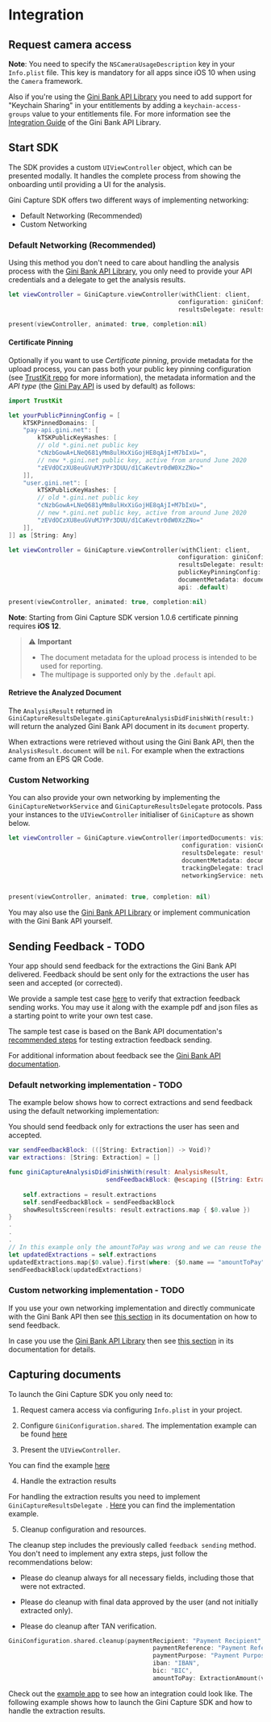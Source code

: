 Integration
===========

## Request camera access

**Note**: You need to specify the `NSCameraUsageDescription` key in your `Info.plist` file.
This key is mandatory for all apps since iOS 10 when using the `Camera` framework.

Also if you're using the [Gini Bank API Library](https://github.com/gini/bank-api-library-ios) you need to add support for "Keychain Sharing" in your entitlements by adding a `keychain-access-groups` value to your entitlements file. 
For more information see the [Integration Guide](https://developer.gini.net/gini-mobile-ios/GiniBankAPILibrary/getting-started.html) of the Gini Bank API Library.

## Start SDK

The SDK provides a custom `UIViewController` object, which can be presented modally. It handles the complete process from showing the onboarding until providing a UI for the analysis.

Gini Capture SDK offers two different ways of implementing networking:

* Default Networking (Recommended)
* Custom Networking

### Default Networking (Recommended)

Using this method you don't need to care about handling the analysis process with the [Gini Bank API Library](https://github.com/gini/bank-api-library-ios), you only need to provide your API credentials and a delegate to get the analysis results.

```swift
let viewController = GiniCapture.viewController(withClient: client,
                                               configuration: giniConfiguration,
                                               resultsDelegate: resultsDelegate)

present(viewController, animated: true, completion:nil)
```

#### Certificate Pinning

Optionally if you want to use _Certificate pinning_, provide metadata for the upload process, you can pass both your public key pinning configuration (see [TrustKit repo](https://github.com/datatheorem/TrustKit) for more information), the metadata information and the _API type_ (the [Gini Pay API](https://pay-api.gini.net/documentation/#gini-pay-api-documentation-v1-0) is used by default) as follows:

```swift
import TrustKit

let yourPublicPinningConfig = [
    kTSKPinnedDomains: [
    "pay-api.gini.net": [
        kTSKPublicKeyHashes: [
        // old *.gini.net public key
        "cNzbGowA+LNeQ681yMm8ulHxXiGojHE8qAjI+M7bIxU=",
        // new *.gini.net public key, active from around June 2020
        "zEVdOCzXU8euGVuMJYPr3DUU/d1CaKevtr0dW0XzZNo="
    ]],
    "user.gini.net": [
        kTSKPublicKeyHashes: [
        // old *.gini.net public key
        "cNzbGowA+LNeQ681yMm8ulHxXiGojHE8qAjI+M7bIxU=",
        // new *.gini.net public key, active from around June 2020
        "zEVdOCzXU8euGVuMJYPr3DUU/d1CaKevtr0dW0XzZNo="
    ]],
]] as [String: Any]

let viewController = GiniCapture.viewController(withClient: client,
                                               configuration: giniConfiguration,
                                               resultsDelegate: resultsDelegate,
                                               publicKeyPinningConfig: yourPublicPinningConfig,
                                               documentMetadata: documentMetadata,
                                               api: .default)

present(viewController, animated: true, completion:nil)
```
**Note**: Starting from Gini Capture SDK version 1.0.6 certificate pinning requires **iOS 12**.

> ⚠️  **Important**
> - The document metadata for the upload process is intended to be used for reporting.
> - The multipage is supported only by the `.default` api.

#### Retrieve the Analyzed Document

The `AnalysisResult` returned in `GiniCaptureResultsDelegate.giniCaptureAnalysisDidFinishWith(result:)` 
will return the analyzed Gini Bank API document in its `document` property.

When extractions were retrieved without using the Gini Bank API, then the `AnalysisResult.document` will be `nil`. For example when the extractions came from an EPS QR Code.

### Custom Networking

You can also provide your own networking by implementing the `GiniCaptureNetworkService` and `GiniCaptureResultsDelegate` protocols. Pass your instances to the `UIViewController` initialiser of `GiniCapture` as shown below.

```swift
let viewController = GiniCapture.viewController(importedDocuments: visionDocuments,
                                                configuration: visionConfiguration,
                                                resultsDelegate: resultsDelegate,
                                                documentMetadata: documentMetadata,
                                                trackingDelegate: trackingDelegate,
                                                networkingService: networkingService)


present(viewController, animated: true, completion: nil)
```

You may also use the [Gini Bank API Library](https://github.com/gini/bank-api-library-ios) or implement communication with the Gini Bank API yourself.

## Sending Feedback - TODO

Your app should send feedback for the extractions the Gini Bank API delivered. Feedback should be sent only for the extractions the user has seen and accepted (or corrected).

We provide a sample test case [here](https://github.com/gini/gini-mobile-ios/blob/GiniCaptureSDK;3.0.0-beta07/CaptureSDK/GiniCaptureSDKExample/Tests/ExtractionFeedbackIntegrationTest.swift) to verify that extraction feedback sending works. 
You may use it along with the example pdf and json files as a starting point to write your own test case.

The sample test case is based on the Bank API documentation's [recommended steps](https://pay-api.gini.net/documentation/#test-example) for testing extraction feedback sending.

For additional information about feedback see the [Gini Bank API documentation](https://pay-api.gini.net/documentation/#send-feedback-and-get-even-better-extractions-next-time).

### Default networking implementation - TODO

The example below shows how to correct extractions and send feedback using the default networking implementation:

You should send feedback only for extractions the user has seen and accepted.

```swift
var sendFeedbackBlock: (([String: Extraction]) -> Void)?
var extractions: [String: Extraction] = []

func giniCaptureAnalysisDidFinishWith(result: AnalysisResult,
                           sendFeedbackBlock: @escaping ([String: Extraction]) -> Void){
        
    self.extractions = result.extractions
    self.sendFeedbackBlock = sendFeedbackBlock
    showResultsScreen(results: result.extractions.map { $0.value })
}
.
.
.
// In this example only the amountToPay was wrong and we can reuse the other extractions.
let updatedExtractions = self.extractions
updatedExtractions.map{$0.value}.first(where: {$0.name == "amountToPay"})?.value = "31,25:EUR"
sendFeedbackBlock(updatedExtractions)

```
### Custom networking implementation - TODO

If you use your own networking implementation and directly communicate with the Gini Bank API then see [this section](https://pay-api.gini.net/documentation/#submitting-feedback-on-extractions) in its documentation on how to send feedback.

In case you use the [Gini Bank API Library](https://developer.gini.net/gini-mobile-ios/GiniBankAPILibrary/) then see [this section](https://developer.gini.net/gini-mobile-ios/GiniBankAPILibrary/getting-started.html) in its documentation for details.

## Capturing documents

To launch the Gini Capture SDK you only need to:

1.  Request camera access via configuring `Info.plist` in your project.

2.  Configure `GiniConfiguration.shared`. The implementation example can be found [here](https://github.com/gini/gini-mobile-ios/blob/GiniCaptureSDK%3B3.0.0-beta07/CaptureSDK/GiniCaptureSDKExample/Example%20Swift/AppCoordinator.swift#L32)

3.  Present the `UIViewController`.

You can find the example [here](https://github.com/gini/gini-mobile-ios/blob/GiniCaptureSDK%3B3.0.0-beta07/CaptureSDK/GiniCaptureSDKExample/Example%20Swift/ScreenAPICoordinator.swift#L44)

4.  Handle the extraction results

For handling the extraction results you need to implement `GiniCaptureResultsDelegate `.
[Here](https://github.com/gini/gini-mobile-ios/blob/GiniCaptureSDK%3B3.0.0-beta07/CaptureSDK/GiniCaptureSDKExample/Example%20Swift/ScreenAPICoordinator.swift#L128) you can find the implementation example.

5.  Cleanup configuration and resources.

The cleanup step includes the previously called `feedback sending` method. You don't need to implement any extra steps, just follow the recommendations below:

 - Please do cleanup always for all necessary fields, including those that were not extracted.

 - Please do cleanup with final data approved by the user (and not initially extracted only).

 - Please do cleanup after TAN verification.

```swift
GiniConfiguration.shared.cleanup(paymentRecipient: "Payment Recipient",
                                        paymentReference: "Payment Reference",
                                        paymentPurpose: "Payment Purpose",
                                        iban: "IBAN",
                                        bic: "BIC",
                                        amountToPay: ExtractionAmount(value: 10.242, currency: .EUR))
```

Check out the [example app](https://github.com/gini/gini-mobile-ios/tree/GiniCaptureSDK%3B3.0.0-beta07/CaptureSDK/GiniCaptureSDKExample/Example%20Swift) to see how an integration could look like.
The following example shows how to launch the Gini Capture SDK and how to handle the extraction results.
